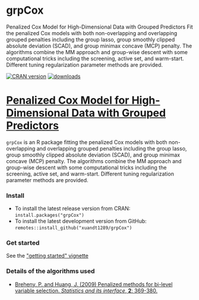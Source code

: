 # grpCox
Penalized Cox Model for High-Dimensional Data with Grouped Predictors
Fit the penalized Cox models with both non-overlapping and overlapping grouped penalties including the group lasso, group smoothly clipped absolute deviation (SCAD), 
and group minimax concave (MCP) penalty. 
The algorithms combine the MM approach and group-wise descent with some computational tricks including the screening, active set, and warm-start. 
Different tuning regularization parameter methods are provided.

[![CRAN version](https://img.shields.io/cran/v/grpCox?logo=R)](https://cran.r-project.org/web/packages/grpCox/index.html)
[![downloads](https://cranlogs.r-pkg.org/badges/grpreg)](https://cran.r-project.org/package=grpCox)

# [Penalized Cox Model for High-Dimensional Data with Grouped Predictors](https://cran.r-project.org/web/packages/grpCox/index.html)

`grpCox` is an R package fitting the penalized Cox models with both non-overlapping and overlapping grouped penalties including the group lasso, group smoothly clipped absolute deviation (SCAD), and group minimax concave (MCP) penalty. The algorithms combine the MM approach and group-wise descent with some computational tricks including the screening, active set, and warm-start. Different tuning regularization parameter methods are provided.


### Install

* To install the latest release version from CRAN: `install.packages("grpCox")`
* To install the latest development version from GitHub: `remotes::install_github("xuandt1289/grpCox")`

### Get started

See the ["getting started" vignette](https://pbreheny.github.io/grpreg/articles/getting-started.html)

### Details of the algorithms used

* [Breheny, P. and Huang, J. (2009) Penalized methods for bi-level variable selection.  *Statistics and its interface*, **2**: 369-380.](https://myweb.uiowa.edu/pbreheny/pdf/Breheny2009.pdf)
